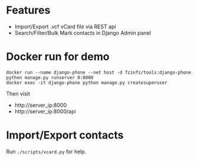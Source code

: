 # Features
- Import/Export .vcf vCard file via REST api
- Search/Filter/Bulk Mark contacts in Django Admin panel

# Docker run for demo
```
docker run --name django-phone --net host -d fzinfz/tools:django-phone python manage.py runserver 0:8000
docker exec -it django-phone python manage.py createsuperuser
```
Then visit 
- http://server_ip:8000
- http://server_ip:8000/api

# Import/Export contacts
Run `./scripts/vcard.py` for help.

